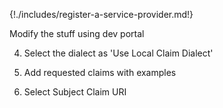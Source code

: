 
{!./includes/register-a-service-provider.md!}

Modify the stuff using dev portal

4. Select the dialect as 'Use Local Claim Dialect'

5. Add requested claims with examples

6. Select Subject Claim URI
